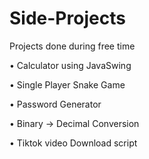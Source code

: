 # Side-Projects
Projects done during free time

• Calculator using JavaSwing 

• Single Player Snake Game

• Password Generator

• Binary -> Decimal Conversion

• Tiktok video Download script

